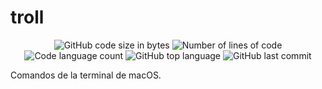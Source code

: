 # troll

<p align="center">
	<img alt="GitHub code size in bytes" src="https://img.shields.io/github/languages/code-size/ken0by/troll?color=lightblue" />
	<img alt="Number of lines of code" src="https://img.shields.io/tokei/lines/github/ken0by/troll?color=critical" />
	<img alt="Code language count" src="https://img.shields.io/github/languages/count/ken0by/troll?color=yellow" />
	<img alt="GitHub top language" src="https://img.shields.io/github/languages/top/ken0by/troll?color=blue" />
	<img alt="GitHub last commit" src="https://img.shields.io/github/last-commit/ken0by/troll?color=green" />
</p>

  Comandos de la terminal de macOS.
